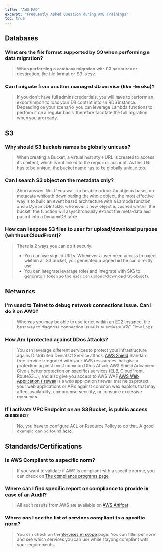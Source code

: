 ```yaml
---
title: "AWS FAQ"
excerpt: "Frequently Asked Question during AWS Trainings"
toc: true
---
```


## Databases

### What are the file format supported by S3 when performing a data migration?
> When performing a database migration with S3 as source or destination, the file format on S3 is csv.

### Can I migrate from another managed db service (like Heroku)?
> If you don't have full admins credentials, you will have to perform an export/import to load your DB content into an RDS instance. Depending on your scenario, you can leverage Lambda functions to perform it on a regular basis, therefore facilitate the full migration when you are ready.

## S3

### Why should S3 buckets names be globally uniques?
> When creating a Bucket, a virtual host style URL is created to access its content, which is not linked to the region or account. As this URL has to be unique, the bucket name has to be globally unique too.

### Can I search S3 object on the metadata only?
> Short answer, No. If you want to be able to look for objects based on metadata whitouth downloading the whole object, the most effective way is to build an event based architecture with a Lambda function and a DynamoDB table. whenever a new object is pushed whithin the bucket, the function will asynchronously extract the meta-data and push it into a DynamoDB table.

### How can I expose S3 files to user for upload/download purpose (whithout CloudFront)?
> There is 2 ways you can do it securly:
>   - You can use signed URLs. Whenever a user need access to object whithin an S3 bucket, you generated a signed url he can directly use.
>   - You can integrate levarage roles and integrate with SKS to generate a token so the user can upload/download S3 objects.

## Networks

### I'm used to Telnet to debug network connections issue. Can I do it on AWS?
> Whereas you may be able to use telnet within an EC2 instance, the best way to diagnose connection issue is to activate VPC Flow Logs.

### How Am I protected against DDos Attacks?
> You can leverage different services to protect your infrastructure agains Distributed Denial Of Service attack:
> [AWS Shield](https://aws.amazon.com/shield/?nc1=h_ls) Standard: free service integrated with your AWS ressources that give a protection against most common DDos Attack
> AWS Shield Advanced: Give a better protection on specifics services (ELB, CloudFront, Route53...), and also give you access to AWS WAF
> [AWS Web Application Firewall](https://aws.amazon.com/waf/?nc1=h_ls) is a web application firewall that helps protect your web applications or APIs against common web exploits that may affect availability, compromise security, or consume excessive resources.

### If I activate VPC Endpoint on an S3 Bucket, is public access disabled?
> No, you have to configure ACL or Resource Policy to do that. A good example can be found [here](https://aws.amazon.com/premiumsupport/knowledge-center/block-s3-traffic-vpc-ip/)

## Standards/Certifications

### Is AWS Compliant to a specific norm?
> If you want to validate if AWS is compliant with a specific norme, you can check on [The compliance programs page](https://aws.amazon.com/fr/compliance/programs/)

### Where can I find specific report on compliance to provide in case of an Audit?
> All audit results from AWS are available on [AWS Artifcat](https://console.aws.amazon.com/artifact/home)

### Where can I see the list of services compliant to a specific norm?
> You can check on the [Services in scope](https://aws.amazon.com/fr/compliance/services-in-scope/) page. You can filter per norm and see which services you can use while stayong compliant with your requirements.